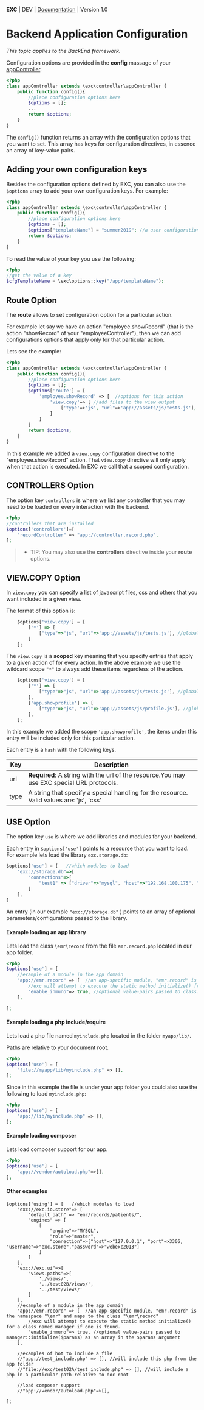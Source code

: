 **EXC** | DEV | [Documentation](./doc_index.md) | Version 1.0<BR>

# Backend Application Configuration #
*This topic applies to the BackEnd framework.*

Configuration options are provided in the **config** massage of your [appController](./doc_server_appcontroller.md).

```php
<?php
class appController extends \exc\controller\appController {
	public function config(){
		//place configuration options here
		$options = [];
		...
		return $options;
	}
}
```

The `config()` function returns an array with the configuration options that you want to set. This array has keys for configuration directives, in essence an array of key-value pairs.

## Adding your own configuration keys ##

Besides the configuration options defined by EXC, you can also use the `$options` array to add your own configuration keys. For example:
```php
<?php
class appController extends \exc\controller\appController {
	public function config(){
		//place configuration options here
		$options = [];
		$options["templateName"] = "summer2019"; //a user configuration
		return $options;
	}
}
```

To read the value of your key you use the following:
```php
<?php
//get the value of a key
$cfgTemplateName = \exc\options::key("/app/templateName");

```


## Route Option ##

The **route** allows to set configuration option for a particular action.

For example let say we have an action "employee.showRecord" (that is the action "showRecord" of your "employeeController"), then we can add configurations options that apply only for that particular action.

Lets see the example:

```php
<?php
class appController extends \exc\controller\appController {
	public function config(){
		//place configuration options here
		$options = [];
		$options['route'] = [
			'employee.showRecord' => [  //options for this action
				'view.copy'=> [ //add files to the view output
					['type'=>'js', "url"=>'app://assets/js/tests.js'], //insert js file into the view
				]
			]
		]
		return $options;
	}
}
```

In this example we added a `view.copy` configuration directive to the "employee.showRecord" action. That `view.copy` directive will only apply when that action is executed. In EXC we call that a scoped configuration.


## CONTROLLERS Option ##

The option key `controllers` is where we list any controller that you may need to be loaded on every interaction with the backend.

```PHP
<?php
//controllers that are installed
$options['controllers']=[
	"recordController" => "app://controller.record.php",
];
```

> * TIP: You may also use the **controllers** directive inside your **route** options.

## VIEW.COPY Option ##

In `view.copy` you can specify a list of javascript files, css and others that you want included in a given view.

The format of this option is:
```js
	$options['view.copy'] = [
		['*'] => [
			["type"=>"js", "url"=>'app://assets/js/tests.js'], //global code
		]
	];
```
The `view.copy` is a **scoped** key meaning that you specify entries that apply to a given action of for every action. In the above example we use the wildcard scope `"*"` to always add these items regardless of the action.
```js
	$options['view.copy'] = [
		['*'] => [
			["type"=>"js", "url"=>'app://assets/js/tests.js'], //global code
		],
		['app.showprofile'] => [
			["type"=>"js", "url"=>'app://assets/js/profile.js'], //global code
		],
	];
```
In this example we added the scope `'app.showprofile'`, the items under this entry will be included only for this particular action.

Each entry is a `hash` with the following keys.

| Key | Description |
| -- | -- |
| url | **Required**: A string with the url of the resource.You may use EXC special URL protocols. |
| type | A string that specify a special handling for the resource. Valid values are: 'js', 'css' |


## USE Option ##

The option key `use` is where we add libraries and modules for your backend.

Each entry in `$options['use']` points to a resource that you want to load. For example lets load the library `exc.storage.db`:

```js
$options['use'] = [   //which modules to load
	"exc://storage.db"=>[
		"connections"=>[
			"test1" => ["driver"=>"mysql", "host"=>"192.168.100.175", "port"=>3306, "dbname"=>"testdb", "username"=>"user","password"=>"apass"]
		]
	],
]
```

An entry (in our example `"exc://storage.db"` )  points to an array of optional parameters/configurations passed to the library.

#### Example loading an app library ####

Lets load the class `\emr\record` from the file `emr.record.php` located in our app folder.

```php
<?php
$options['use'] = [
	//example of a module in the app domain
    "app://emr.record" => [  //an app-specific module, "emr.record" is the namespace "\emr" and maps to the class "\emr\record"
        //exc will attempt to execute the static method initialize() from the class or from a class named manager if one is found.
        "enable_inmuno"=> true, //optional value-pairs passed to class::initialize($params) as an array in the $params argument
    ],

];
```

#### Example loading a php include/require ####

Lets load a php file named `myinclude.php` located in the folder `myapp/lib/`.

Paths are relative to your document root.

```php
<?php
$options['use'] = [
    "file://myapp/lib/myinclude.php" => [],
];
```

Since in this example the file is under your app folder you could also use the following to load `myinclude.php`:

```php
<?php
$options['use'] = [
    "app://lib/myinclude.php" => [],
];
```

#### Example loading composer ####

Lets load composer support for our app.

```php
<?php
$options['use'] = [
    "app://vendor/autoload.php"=>[],
];
```



#### Other examples ####

```
$options['using'] = [   //which modules to load
	"exc://exc.io.store"=> [
		"default_path" => "emr/records/patients/",
		"engines" => [
			[
				"engine"=>"MYSQL",
				"role"=>"master",
				"connection"=>["host"=>"127.0.0.1", "port"=>3366, "username"=>"exc.store","password"=>"webexc2013"]
			]
		]
	],
	"exc://exc.ui"=>[
		"views.paths"=>[
			'./views/',
			'../test02B/views/',
			'../test/views/'
		]
	],
	//example of a module in the app domain
	"app://emr.record" => [  //an app-specific module, "emr.record" is the namespace "\emr" and maps to the class "\emr\record"
		//exc will attempt to execute the static method initialize() for a class named manager if one is found.
		"enable_inmuno"=> true, //optional value-pairs passed to manager::initialize($params) as an array in the $params argument
	],

	//examples of hot to include a file
	//"app://test_include.php" => [], //will include this php from the app folder
	//"file://exc/test02A/test_include.php" => [], //will include a php in a particular path relative to doc root

	//load composer support
	//"app://vendor/autoload.php"=>[],

];
```
